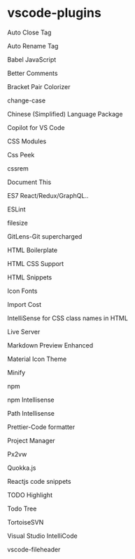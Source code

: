 # vscode-plugins

Auto Close Tag

Auto Rename Tag

Babel JavaScript

Better Comments

Bracket Pair Colorizer

change-case

Chinese (Simplified) Language Package

Copilot for VS Code

CSS Modules

Css Peek

cssrem

Document This

ES7 React/Redux/GraphQL..

ESLint

filesize

GitLens-Git supercharged

HTML Boilerplate

HTML CSS Support

HTML Snippets

Icon Fonts

Import Cost

IntelliSense for CSS class names in HTML

Live Server

Markdown Preview Enhanced

Material Icon Theme

Minify

npm

npm Intellisense

Path Intellisense

Prettier-Code formatter

Project Manager

Px2vw

Quokka.js

Reactjs code snippets

TODO Highlight

Todo Tree

TortoiseSVN

Visual Studio IntelliCode

vscode-fileheader


